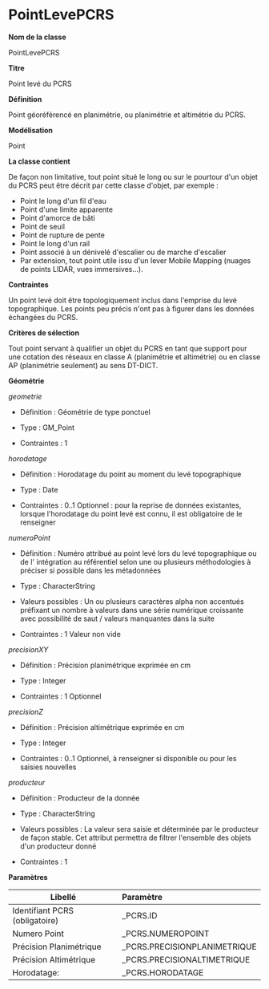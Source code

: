 # PointLevePCRS #



**Nom de la classe**

PointLevePCRS

**Titre**

Point levé du PCRS

**Définition**

Point géoréférencé en planimétrie, ou planimétrie et altimétrie du PCRS.

**Modélisation**

Point

**La classe contient**

De façon non limitative, tout point situé le long ou sur le pourtour d'un objet du PCRS peut être décrit par cette classe d'objet, par exemple :
- Point le long d'un fil d'eau  
- Point d'une limite apparente  
- Point d'amorce de bâti  
- Point de seuil  
- Point de rupture de pente  
- Point le long d'un rail  
- Point associé à un dénivelé d'escalier ou de marche d'escalier  
- Par extension, tout point utile issu d'un lever Mobile Mapping (nuages de points LIDAR, vues immersives...).  

**Contraintes**

Un point levé doit être topologiquement inclus dans l'emprise du levé topographique. Les points peu précis n'ont pas à figurer dans les données échangées du PCRS.

**Critères de sélection**

Tout point servant à qualifier un objet du PCRS en tant que support pour une cotation des réseaux en classe A (planimétrie et altimétrie) ou en classe AP (planimétrie seulement) au sens DT-DICT.

**Géométrie**

*geometrie*

- Définition : Géométrie de type ponctuel

- Type : GM_Point

- Contraintes : 1

*horodatage*

- Définition : Horodatage du point au moment du levé topographique

- Type : Date

- Contraintes : 0..1 Optionnel : pour la reprise de données existantes, lorsque l'horodatage du point levé est connu, il est obligatoire de le renseigner

*numeroPoint*

- Définition : Numéro attribué au point levé lors du levé topographique ou de l' intégration au référentiel selon une ou plusieurs méthodologies à préciser si possible dans les métadonnées

- Type : CharacterString

- Valeurs possibles : Un ou plusieurs caractères alpha non accentués préfixant un nombre à valeurs dans une série numérique croissante avec possibilité de saut / valeurs manquantes dans la suite

- Contraintes : 1 Valeur non vide

*precisionXY*

- Définition : Précision planimétrique exprimée en cm

- Type : Integer

- Contraintes : 1 Optionnel

*precisionZ*

- Définition : Précision altimétrique exprimée en cm

- Type : Integer

- Contraintes : 0..1 Optionnel, à renseigner si disponible ou pour les saisies nouvelles

*producteur*

- Définition : Producteur de la donnée

- Type : CharacterString

- Valeurs possibles : La valeur sera saisie et déterminée par le producteur de façon stable. Cet attribut permettra de filtrer l'ensemble des objets d'un producteur donné

- Contraintes : 1

**Paramètres**

| Libellé | Paramètre |
| ---------|:-------------|
|Identifiant PCRS (obligatoire)|_PCRS.ID|
|Numero Point|_PCRS.NUMEROPOINT|
|Précision Planimétrique|_PCRS.PRECISIONPLANIMETRIQUE|
|Précision Altimétrique|_PCRS.PRECISIONALTIMETRIQUE|
|Horodatage:|_PCRS.HORODATAGE|
